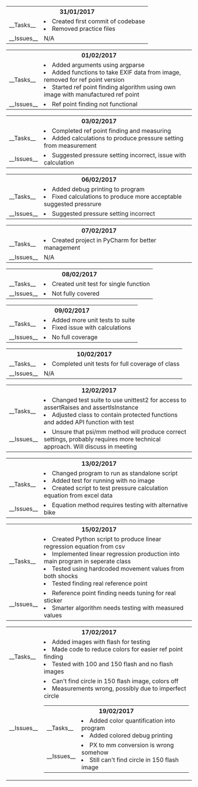 <table>
    <tr><th colspan=2>31/01/2017
    <tr><td>__Tasks__
        <td>
            <ls>
                <li>Created first commit of codebase
                <li>Removed practice files
    <tr><td>__Issues__
        <td>N/A
</table>

<table>
    <tr><th colspan=2>01/02/2017
    <tr><td>__Tasks__
        <td>
            <ls>
                <li>Added arguments using argparse
                <li>Added functions to take EXIF data from image, removed for ref point version
                <li>Started ref point finding algorithm using own image with manufactured ref point
    <tr><td>__Issues__
        <td>
            <ls>
                <li>Ref point finding not functional
</table>

<table>
    <tr><th colspan=2>03/02/2017
    <tr><td>__Tasks__
        <td>
            <ls>
                <li>Completed ref point finding and measuring
                <li>Added calculations to produce pressure setting from measurement
    <tr><td>__Issues__
        <td>
            <ls>
                <li>Suggested pressure setting incorrect, issue with calculation
</table>

<table>
    <tr><th colspan=2>06/02/2017
    <tr><td>__Tasks__
        <td>
            <ls>
                <li>Added debug printing to program
                <li>Fixed calculations to produce more acceptable suggested pressrure
    <tr><td>__Issues__
        <td>
            <ls>
                <li>Suggested pressure setting incorrect
</table>

<table>
    <tr><th colspan=2>07/02/2017
    <tr><td>__Tasks__
        <td>
            <ls>
                <li>Created project in PyCharm for better management
    <tr><td>__Issues__
        <td>N/A
</table>

<table>
    <tr><th colspan=2>08/02/2017
    <tr><td>__Tasks__
        <td>
            <ls>
                <li>Created unit test for single function
    <tr><td>__Issues__
        <td>
            <ls>
                <li>Not fully covered
</table>

<table>
    <tr><th colspan=2>09/02/2017
    <tr><td>__Tasks__
        <td>
            <ls>
                <li>Added more unit tests to suite
                <li>Fixed issue with calculations
    <tr><td>__Issues__
        <td>
            <ls>
                <li>No full coverage
</table>

<table>
    <tr><th colspan=2>10/02/2017
    <tr><td>__Tasks__
        <td>
            <ls>
                <li>Completed unit tests for full coverage of class
    <tr><td>__Issues__
        <td>N/A
</table>

<table>
    <tr><th colspan=2>12/02/2017
    <tr><td>__Tasks__
        <td>
            <ls>
                <li>Changed test suite to use unittest2 for access to assertRaises and assertIsInstance
                <li>Adjusted class to contain protected functions and added API function with test
    <tr><td>__Issues__
        <td>
            <ls>
                <li>Unsure that psi/mm method will produce correct settings, probably requires more technical approach. Will discuss in meeting
</table>

<table>
    <tr><th colspan=2>13/02/2017
    <tr><td>__Tasks__
        <td>
            <ls>
                <li>Changed program to run as standalone script
                <li>Added test for running with no image
                <li>Created script to test pressure calculation equation from excel data
    <tr><td>__Issues__
        <td>
            <ls>
                <li>Equation method requires testing with alternative bike
</table>

<table>
    <tr><th colspan=2>15/02/2017
    <tr><td>__Tasks__
        <td>
            <ls>
                <li>Created Python script to produce linear regression equation from csv
                <li>Implemented linear regression production into main program in seperate class
                <li>Tested using hardcoded movement values from both shocks
                <li>Tested finding real reference point
    <tr><td>__Issues__
        <td>
            <ls>
                <li>Reference point finding needs tuning for real sticker
                <li>Smarter algorithm needs testing with measured values
</table>

<table>
    <tr><th colspan=2>17/02/2017
    <tr><td>__Tasks__
        <td>
            <ls>
                <li>Added images with flash for testing
                <li>Made code to reduce colors for easier ref point finding
                <li>Tested with 100 and 150 flash and no flash images
    <tr><td>__Issues__
        <td>
            <ls>
                <li>Can't find circle in 150 flash image, colors off
                <li>Measurements wrong, possibly due to imperfect circle

<table>
    <tr><th colspan=2>19/02/2017
    <tr><td>__Tasks__
        <td>
            <ls>
                <li>Added color quantification into program
                <li>Added colored debug printing
    <tr><td>__Issues__
        <td>
            <ls>
                <li>PX to mm conversion is wrong somehow
                <li>Still can't find circle in 150 flash image
